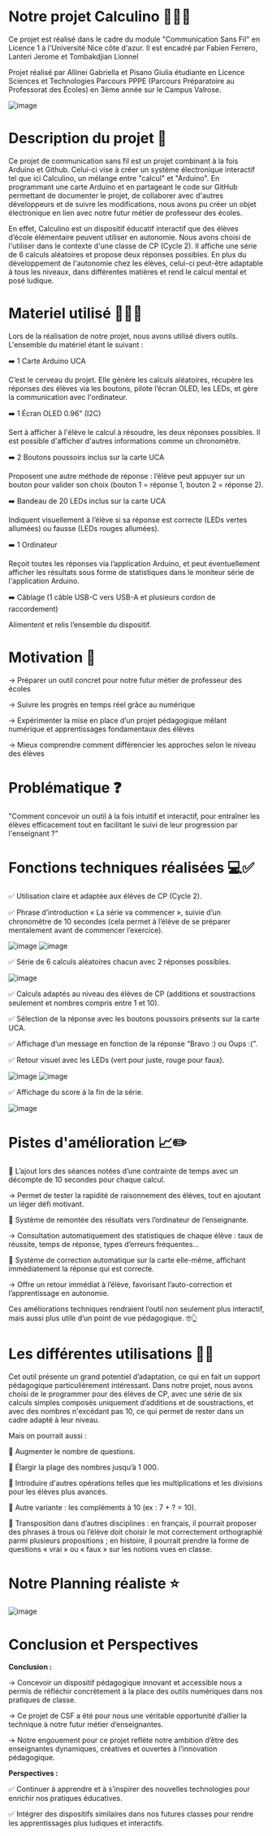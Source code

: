 # Notre projet Calculino 🏫👩‍🏫
Ce projet est réalisé dans le cadre du module "Communication Sans Fil" en Licence 1 à l'Université Nice côte d'azur. Il est encadré par Fabien Ferrero, Lanteri Jerome et Tombakdjian Lionnel 

Projet réalisé par Allinei Gabriella et Pisano Giulia étudiante en Licence Sciences et Technologies Parcours PPPE (Parcours Préparatoire au Professorat des Écoles) en 3ème année sur le Campus Valrose. 

![image](https://github.com/user-attachments/assets/fc6ba4a5-c78a-49b1-a148-e48369347f2c)

# Description du projet 📝

Ce projet de communication sans fil est un projet combinant à la fois Arduino et Github. Celui-ci vise à créer un système électronique interactif tel que ici Calculino, un mélange entre "calcul" et "Arduino". En programmant une carte Arduino et en partageant le code sur GitHub permettant de documenter le projet, de collaborer avec d'autres développeurs et de suivre les modifications, nous avons pu créer un objet électronique en lien avec notre futur métier de professeur des écoles.

En effet, Calculino est un dispositif éducatif interactif que des élèves d’école élémentaire peuvent utiliser en autonomie. Nous avons choisi de l'utiliser dans le contexte d'une classe de CP (Cycle 2).  Il affiche une série de 6 calculs aléatoires et propose deux réponses possibles. En plus du développement de l'autonomie chez les élèves, celui-ci peut-être adaptable à tous les niveaux, dans différentes matières et rend le calcul mental et posé ludique.

# Materiel utilisé 👩‍💻🔧

Lors de la réalisation de notre projet, nous avons utilisé divers outils. L'ensemble du matériel étant le suivant :

➡️ 1 Carte Arduino UCA

C’est le cerveau du projet. Elle génère les calculs aléatoires, récupère les réponses des élèves via les boutons, pilote l’écran OLED, les LEDs, et gère la communication avec l'ordinateur.

➡️ 1 Écran OLED 0.96" (I2C)

Sert à afficher à l'élève le calcul à résoudre, les deux réponses possibles. Il est possible d'afficher d'autres informations comme un chronomètre. 

➡️ 2 Boutons poussoirs inclus sur la carte UCA

Proposent une autre méthode de réponse : l’élève peut appuyer sur un bouton pour valider son choix (bouton 1 = réponse 1, bouton 2 = réponse 2).

➡️ Bandeau de 20 LEDs inclus sur la carte UCA

Indiquent visuellement à l’élève si sa réponse est correcte (LEDs vertes allumées) ou fausse (LEDs rouges allumées).

➡️ 1 Ordinateur

Reçoit toutes les réponses via l’application Arduino, et peut éventuellement afficher les résultats sous forme de statistiques dans le moniteur série de l'application Arduino.

➡️ Câblage (1 câble USB-C vers USB-A et plusieurs cordon de raccordement)

Alimentent et relis l’ensemble du dispositif.

# Motivation 💪

-> Préparer un outil concret pour notre futur métier de professeur des écoles 

-> Suivre les progrès en temps réel grâce au numérique

-> Expérimenter la mise en place d’un projet pédagogique mêlant numérique et apprentissages fondamentaux des élèves 

-> Mieux comprendre comment différencier les approches selon le niveau des élèves

# Problématique ❓

"Comment concevoir un outil à la fois intuitif et interactif, pour entraîner les élèves efficacement tout en facilitant le suivi de leur progression par l'enseignant ?" 

# Fonctions techniques réalisées 💻✅

✅ Utilisation claire et adaptée aux élèves de CP (Cycle 2).

✅ Phrase d’introduction « La série va commencer », suivie d’un chronomètre de 10 secondes (cela permet à l’élève de se préparer mentalement avant de commencer l’exercice).

![image](https://github.com/user-attachments/assets/0d7e6bb9-43cc-47dd-976e-361d369a755a)
![image](https://github.com/user-attachments/assets/7a842ada-8458-4487-8b91-9275a5e66cd3)

✅ Série de 6 calculs aléatoires chacun avec 2 réponses possibles.

![image](https://github.com/user-attachments/assets/d2bb4df6-bfbe-4e59-87c0-1eb91616a487)

✅ Calculs adaptés au niveau des élèves de CP (additions et soustractions seulement et nombres compris entre 1 et 10).

✅ Sélection de la réponse avec les boutons poussoirs présents sur la carte UCA.

✅ Affichage d’un message en fonction de la réponse “Bravo :) ou Oups :(”.

✅ Retour visuel avec les LEDs (vert pour juste, rouge pour faux).

![image](https://github.com/user-attachments/assets/016dbead-c963-46cd-b040-aff16b8a152e)
![image](https://github.com/user-attachments/assets/daf8477f-39bc-4883-be00-b5ac13a987e4)

✅ Affichage du score à la fin de la série.

![image](https://github.com/user-attachments/assets/ccb6a569-e301-41fd-b8e4-7e7c0e3c5d63)


# Pistes d'amélioration 📈✏️

🤔 L’ajout lors des séances notées d’une contrainte de temps avec un décompte de 10 secondes pour chaque calcul.

-> Permet de tester la rapidité de raisonnement des élèves, tout en ajoutant un léger défi motivant. 

🤔 Système de remontée des résultats vers l’ordinateur de l’enseignante.

-> Consultation automatiquement des statistiques de chaque élève : taux de réussite, temps de réponse, types d’erreurs fréquentes… 

🤔 Système de correction automatique sur la carte elle-même, affichant immédiatement la réponse qui est correcte. 

-> Offre un retour immédiat à l’élève, favorisant l’auto-correction et l’apprentissage en autonomie. 

Ces améliorations techniques rendraient l’outil non seulement plus interactif, mais aussi plus utile d’un point de vue pédagogique. 🤓👆

# Les différentes utilisations 👩‍🏫

Cet outil présente un grand potentiel d’adaptation, ce qui en fait un support pédagogique particulièrement intéressant. Dans notre projet, nous avons choisi de le programmer pour des élèves de CP, avec une série de six calculs simples composés uniquement d’additions et de soustractions, et avec des nombres n'excédant pas 10, ce qui permet de rester dans un cadre adapté à leur niveau.

Mais on pourrait aussi : 

📌 Augmenter le nombre de questions.

📌 Élargir la plage des nombres jusqu’à 1 000.

📌 Introduire d'autres opérations telles que les multiplications et les divisions pour les élèves plus avancés. 

📌 Autre variante : les compléments à 10 (ex : 7 + ? = 10). 

📌 Transposition dans d’autres disciplines : en français, il pourrait proposer des phrases à trous où l’élève doit choisir le mot correctement orthographié parmi plusieurs propositions ; en histoire, il pourrait prendre la forme de questions « vrai » ou « faux » sur les notions vues en classe.

# Notre Planning réaliste ⭐️

![image](https://github.com/user-attachments/assets/d4212f84-b584-4a0d-be0c-a9056a3cca11)

# Conclusion et Perspectives 

**Conclusion :**

-> Concevoir un dispositif pédagogique innovant et accessible nous a permis de réfléchir concrètement à la place des outils numériques dans nos pratiques de classe.

-> Ce projet de CSF a été pour nous une véritable opportunité d’allier la technique à notre futur métier d’enseignantes.

-> Notre engouement pour ce projet reflète notre ambition d’être des enseignantes dynamiques, créatives et ouvertes à l’innovation pédagogique.

**Perspectives :**

✅ Continuer à apprendre et à s’inspirer des nouvelles technologies pour enrichir nos pratiques éducatives.

✅ Intégrer des dispositifs similaires dans nos futures classes pour rendre les apprentissages plus ludiques et interactifs.

